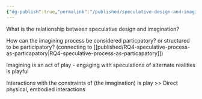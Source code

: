 ```yaml
---
{"dg-publish":true,"permalink":"/published/speculative-design-and-imagination-relationship/"}
---
```


What is the relationship between speculative design and imagination?

How can the imagining process be considered particpatory? or structured to be participatory? (connecting to [[published/RQ4-speculative-process-as-particapatory\|RQ4-speculative-process-as-particapatory]])

Imagining is an act of play - engaging with speculations of alternate realities is playful

Interactions with the constraints of (the imagination) is play >> Direct physical, embodied interactions